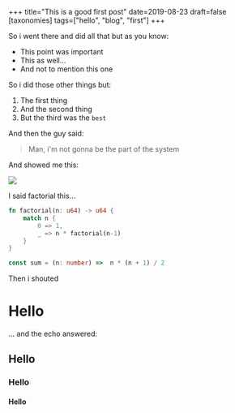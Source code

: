+++
title="This is a good first post"
date=2019-08-23
draft=false
[taxonomies]
tags=["hello", "blog", "first"]
+++

So i went there and did all that but as you know:
* This point was important 
* This as well...
* And not to mention this one


So i did those other things but:
1. The first thing
2. And the second thing
3. But the third was the `best`

And then the guy said:
> Man, i'm not gonna be the part of the system

And showed me this:

<img src="https://dummyimage.com/640x4:3/">


I said factorial this...

```rust
fn factorial(n: u64) -> u64 {
    match n {
        0 => 1,
        _ => n * factorial(n-1)
    }
}
```

```typescript
const sum = (n: number) =>  n * (n + 1) / 2
```

Then i shouted

# Hello

... and the echo answered:

## Hello

### Hello 

#### Hello 
